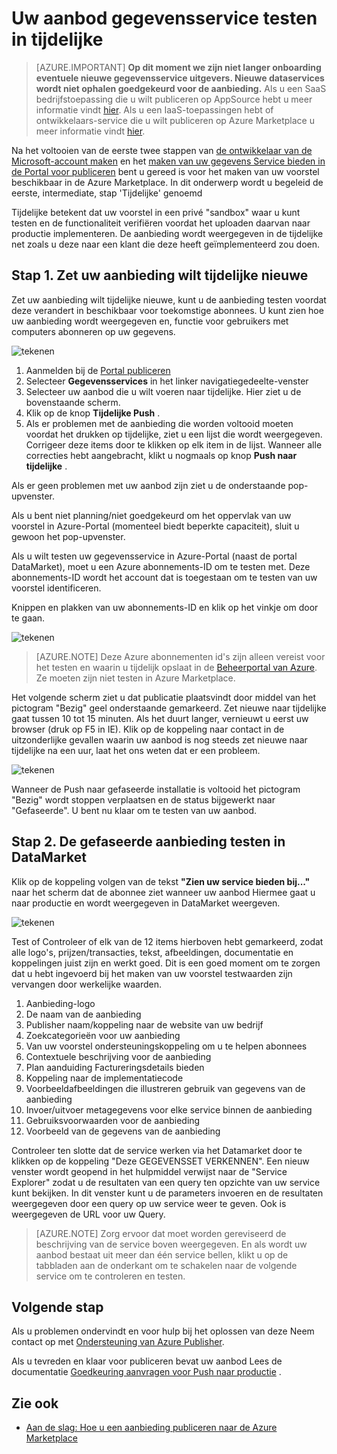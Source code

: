 <properties
   pageTitle="Testen van uw voorstel gegevensservice Marketplace | Microsoft Azure"
   description="Meer informatie over het testen van uw voorstel gegevensservice Azure Marketplace."
   services="marketplace-publishing"
   documentationCenter=""
   authors="HannibalSII"
   manager="hascipio"
   editor=""/>

<tags
   ms.service="marketplace"
   ms.devlang="na"
   ms.topic="article"
   ms.tgt_pltfrm="na"
   ms.workload="na"
   ms.date="08/26/2016"
   ms.author="hascipio; avikova" />

# <a name="testing-your-data-service-offer-in-staging"></a>Uw aanbod gegevensservice testen in tijdelijke

>[AZURE.IMPORTANT] **Op dit moment we zijn niet langer onboarding eventuele nieuwe gegevensservice uitgevers. Nieuwe dataservices wordt niet ophalen goedgekeurd voor de aanbieding.** Als u een SaaS bedrijfstoepassing die u wilt publiceren op AppSource hebt u meer informatie vindt [hier](https://appsource.microsoft.com/partners). Als u een IaaS-toepassingen hebt of ontwikkelaars-service die u wilt publiceren op Azure Marketplace u meer informatie vindt [hier](https://azure.microsoft.com/marketplace/programs/certified/).

Na het voltooien van de eerste twee stappen van [de ontwikkelaar van de Microsoft-account maken](marketplace-publishing-accounts-creation-registration.md) en het [maken van uw gegevens Service bieden in de Portal voor publiceren](marketplace-publishing-data-service-creation.md) bent u gereed is voor het maken van uw voorstel beschikbaar in de Azure Marketplace. In dit onderwerp wordt u begeleid de eerste, intermediate, stap 'Tijdelijke' genoemd

Tijdelijke betekent dat uw voorstel in een privé "sandbox" waar u kunt testen en de functionaliteit verifiëren voordat het uploaden daarvan naar productie implementeren. De aanbieding wordt weergegeven in de tijdelijke net zoals u deze naar een klant die deze heeft geïmplementeerd zou doen.

## <a name="step-1-pushing-your-offer-to-staging"></a>Stap 1. Zet uw aanbieding wilt tijdelijke nieuwe
Zet uw aanbieding wilt tijdelijke nieuwe, kunt u de aanbieding testen voordat deze verandert in beschikbaar voor toekomstige abonnees.  U kunt zien hoe uw aanbieding wordt weergegeven en, functie voor gebruikers met computers abonneren op uw gegevens.  

  ![tekenen](media/marketplace-publishing-data-service-test-in-staging/step-1.1.png)

1.  Aanmelden bij de [Portal publiceren](https://publish.windowsazure.com)
2.  Selecteer **Gegevensservices** in het linker navigatiegedeelte-venster
3.  Selecteer uw aanbod die u wilt voeren naar tijdelijke. Hier ziet u de bovenstaande scherm.
4.  Klik op de knop **Tijdelijke Push** .  
5.  Als er problemen met de aanbieding die worden voltooid moeten voordat het drukken op tijdelijke, ziet u een lijst die wordt weergegeven.  Corrigeer deze items door te klikken op elk item in de lijst. Wanneer alle correcties hebt aangebracht, klikt u nogmaals op knop **Push naar tijdelijke** .

Als er geen problemen met uw aanbod zijn ziet u de onderstaande pop-upvenster.  

Als u bent niet planning/niet goedgekeurd om het oppervlak van uw voorstel in Azure-Portal (momenteel biedt beperkte capaciteit), sluit u gewoon het pop-upvenster.

Als u wilt testen uw gegevensservice in Azure-Portal (naast de portal DataMarket), moet u een Azure abonnements-ID om te testen met.  Deze abonnements-ID wordt het account dat is toegestaan om te testen van uw voorstel identificeren.  

Knippen en plakken van uw abonnements-ID en klik op het vinkje om door te gaan.

  ![tekenen](media/marketplace-publishing-data-service-test-in-staging/step-1.2.png)

> [AZURE.NOTE] Deze Azure abonnementen id's zijn alleen vereist voor het testen en waarin u tijdelijk opslaat in de [Beheerportal van Azure](https://manage.windowsazure.com). Ze moeten zijn niet testen in Azure Marketplace.

Het volgende scherm ziet u dat publicatie plaatsvindt door middel van het pictogram "Bezig" geel onderstaande gemarkeerd. Zet nieuwe naar tijdelijke gaat tussen 10 tot 15 minuten.  Als het duurt langer, vernieuwt u eerst uw browser (druk op F5 in IE).  Klik op de koppeling naar contact in de uitzonderlijke gevallen waarin uw aanbod is nog steeds zet nieuwe naar tijdelijke na een uur, laat het ons weten dat er een probleem.

  ![tekenen](media/marketplace-publishing-data-service-test-in-staging/step-1.3.png)

Wanneer de Push naar gefaseerde installatie is voltooid het pictogram "Bezig" wordt stoppen verplaatsen en de status bijgewerkt naar "Gefaseerde".  U bent nu klaar om te testen van uw aanbod.  

## <a name="step-2-test-your-staged-offer-in-datamarket"></a>Stap 2. De gefaseerde aanbieding testen in DataMarket

Klik op de koppeling volgen van de tekst **"Zien uw service bieden bij..."** naar het scherm dat de abonnee ziet wanneer uw aanbod Hiermee gaat u naar productie en wordt weergegeven in DataMarket weergeven.

  ![tekenen](media/marketplace-publishing-data-service-test-in-staging/step-2.2.png)

Test of Controleer of elk van de 12 items hierboven hebt gemarkeerd, zodat alle logo's, prijzen/transacties, tekst, afbeeldingen, documentatie en koppelingen juist zijn en werkt goed.  Dit is een goed moment om te zorgen dat u hebt ingevoerd bij het maken van uw voorstel testwaarden zijn vervangen door werkelijke waarden.

1. Aanbieding-logo
2. De naam van de aanbieding
3. Publisher naam/koppeling naar de website van uw bedrijf
4. Zoekcategorieën voor uw aanbieding
5. Van uw voorstel ondersteuningskoppeling om u te helpen abonnees
6. Contextuele beschrijving voor de aanbieding
7. Plan aanduiding Factureringsdetails bieden
8. Koppeling naar de implementatiecode
9. Voorbeeldafbeeldingen die illustreren gebruik van gegevens van de aanbieding
10. Invoer/uitvoer metagegevens voor elke service binnen de aanbieding
11. Gebruiksvoorwaarden voor de aanbieding
12. Voorbeeld van de gegevens van de aanbieding


Controleer ten slotte dat de service werken via het Datamarket door te klikken op de koppeling "Deze GEGEVENSSET VERKENNEN".  Een nieuw venster wordt geopend in het hulpmiddel verwijst naar de "Service Explorer" zodat u de resultaten van een query ten opzichte van uw service kunt bekijken.  In dit venster kunt u de parameters invoeren en de resultaten weergegeven door een query op uw service weer te geven.   Ook is weergegeven de URL voor uw Query.  

> [AZURE.NOTE] Zorg ervoor dat moet worden gereviseerd de beschrijving van de service boven weergegeven.  En als wordt uw aanbod bestaat uit meer dan één service bellen, klikt u op de tabbladen aan de onderkant om te schakelen naar de volgende service om te controleren en testen.



## <a name="next-step"></a>Volgende stap
Als u problemen ondervindt en voor hulp bij het oplossen van deze Neem contact op met [Ondersteuning van Azure Publisher]( http://go.microsoft.com/fwlink/?LinkId=272975).

Als u tevreden en klaar voor publiceren bevat uw aanbod Lees de documentatie [Goedkeuring aanvragen voor Push naar productie](marketplace-publishing-push-to-production.md) .

## <a name="see-also"></a>Zie ook
- [Aan de slag: Hoe u een aanbieding publiceren naar de Azure Marketplace](marketplace-publishing-getting-started.md)
